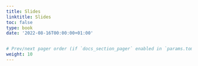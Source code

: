```yaml
---
title: Slides
linktitle: Slides
toc: false
type: book
date: '2022-08-16T00:00:00+01:00'


# Prev/next pager order (if `docs_section_pager` enabled in `params.toml`)
weight: 10
---
```



